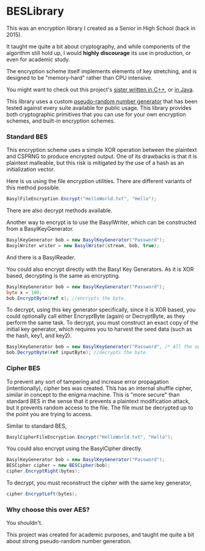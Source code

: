 # BESLibrary

This was an encryption library I created as a Senior in High School (back in 2015). 

It taught me quite a bit about cryptography, and while components of the algorithm still hold up, I would **highly discourage** its use in production, or even for academic study. 

The encryption scheme itself implements elements of key stretching, and is designed to be "memory-hard" rather than CPU intensive. 

You might want to check out this project's [sister written in C++](https://github.com/TotalTechGeek/BESLibraryCPP), or [in Java](https://github.com/TheCreatorJames/JBESLibrary).

This library uses a custom [pseudo-random number generator](https://github.com/TotalTechGeek/BESLibrary/blob/master/PRNG.md) that has been tested against every suite available for public usage. This library provides both cryptographic primitives that you can use for your own encryption schemes, and built-in encryption schemes.


### Standard BES

This encryption scheme uses a simple XOR operation between the plaintext and CSPRNG to produce encrypted output. One of its drawbacks is that it is plaintext malleable, but this risk is mitigated by the use of a hash as an initialization vector. 

Here is us using the file encryption utilities. There are different variants of this method possible.
```C#
BasylFileEncryption.Encrypt("HelloWorld.txt", "Hello");
```
There are also decrypt methods available.


Another way to encrypt is to use the BasylWriter, which can be constructed from a BasylKeyGenerator.
```C#
BasylKeyGenerator bob = new BasylKeyGenerator("Password");
BasylWriter writer = new BasylWriter(stream, bob, true);
```
And there is a BasylReader.

You could also encrypt directly with the Basyl Key Generators. As it is XOR based, decrypting is the same as encrypting.

```C#
BasylKeyGenerator bob = new BasylKeyGenerator("Password");
byte x = 100;
bob.EncryptByte(ref x); //encrypts the byte.
```

To decrypt, using this key generator specifically, since it is XOR based, you could optionally call either EncryptByte (again) or DecryptByte, as they perform the same task. To decrypt, you must construct an exact copy of the initial key generator, which requires you to harvest the seed data (such as the hash, key1, and key2). 


```C#
BasylKeyGenerator bob = new BasylKeyGenerator("Password", /* All the options factors */, hash, key1Random, key2Random, true);
bob.DecryptByte(ref inputByte); //decrypts the byte.
```



### Cipher BES
To prevent any sort of tampering and increase error propagation (intentionally), cipher bes was created. This has an internal shuffle cipher, similar in concept to the enigma machine. This is "more secure" than standard BES in the sense that it prevents a plaintext modification attack, but it prevents random access to the file. The file must be decrypted up to the point you are trying to access.

Similar to standard BES,
```C#
BasylCipherFileEncryption.Encrypt("HelloWorld.txt", "Hello");
```

You could also encrypt using the BasylCipher directly.
```C#
BasylKeyGenerator bob = new BasylKeyGenerator("Password");
BESCipher cipher = new BESCipher(bob);
cipher.EncryptRight(bytes);
```

To decrypt, you must reconstruct the cipher with the same key generator,
```C#
cipher.EncryptLeft(bytes);
```

### Why choose this over AES? 
You shouldn't. 

This project was created for academic purposes, and taught me quite a bit about strong pseudo-random number generation. 

